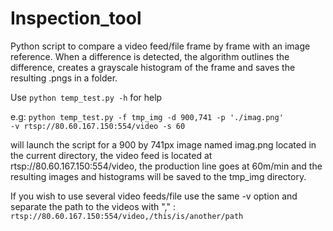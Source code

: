 # Inspection_tool
Python script to compare a video feed/file frame by frame with an image reference.
When a difference is detected, the algorithm outlines the difference, creates a grayscale histogram of the frame 
and saves the resulting .pngs in a folder.

Use <code>python temp_test.py -h</code> for help

e.g:
<code>python temp_test.py -f tmp_img  -d 900,741 -p './imag.png' -v rtsp://80.60.167.150:554/video -s 60</code>

will launch the script for a 900 by 741px image named imag.png located in the current directory, the video feed is located at rtsp://80.60.167.150:554/video, the production line goes at 60m/min and the resulting images and histograms will be saved to the tmp_img directory.

If you wish to use several video feeds/file use the same -v option and separate the path to the videos with "," : <code>rtsp://80.60.167.150:554/video,/this/is/another/path</code>
